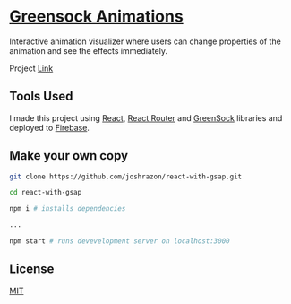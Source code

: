 # [Greensock Animations](https://greensock-animations.firebaseapp.com/#/)

Interactive animation visualizer where users can change properties of the animation and see the effects immediately.

Project [Link](https://greensock-animations.firebaseapp.com/#/)

## Tools Used

I made this project using [React](https://reactjs.org/), [React Router](https://reactrouter.com/) and [GreenSock](https://greensock.com/) libraries and deployed to [Firebase](https://firebase.google.com/).

## Make your own copy

```bash
git clone https://github.com/joshrazon/react-with-gsap.git

cd react-with-gsap

npm i # installs dependencies

...

npm start # runs devevelopment server on localhost:3000
```

## License
[MIT](https://choosealicense.com/licenses/mit/)